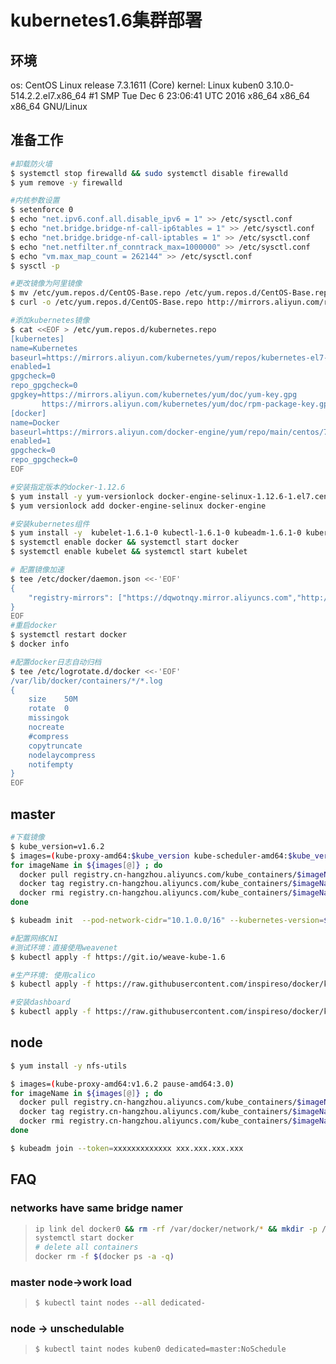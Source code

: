# kubernetes1.6集群部署



## 环境

os: CentOS Linux release 7.3.1611 (Core)
kernel: Linux kuben0 3.10.0-514.2.2.el7.x86_64 #1 SMP Tue Dec 6 23:06:41 UTC 2016 x86_64 x86_64 x86_64 GNU/Linux

## 准备工作

```sh
#卸载防火墙
$ systemctl stop firewalld && sudo systemctl disable firewalld
$ yum remove -y firewalld

#内核参数设置
$ setenforce 0
$ echo "net.ipv6.conf.all.disable_ipv6 = 1" >> /etc/sysctl.conf
$ echo "net.bridge.bridge-nf-call-ip6tables = 1" >> /etc/sysctl.conf
$ echo "net.bridge.bridge-nf-call-iptables = 1" >> /etc/sysctl.conf
$ echo "net.netfilter.nf_conntrack_max=1000000" >> /etc/sysctl.conf
$ echo "vm.max_map_count = 262144" >> /etc/sysctl.conf
$ sysctl -p

#更改镜像为阿里镜像
$ mv /etc/yum.repos.d/CentOS-Base.repo /etc/yum.repos.d/CentOS-Base.repo.bak
$ curl -o /etc/yum.repos.d/CentOS-Base.repo http://mirrors.aliyun.com/repo/Centos-7.repo

#添加kubernetes镜像
$ cat <<EOF > /etc/yum.repos.d/kubernetes.repo
[kubernetes]
name=Kubernetes
baseurl=https://mirrors.aliyun.com/kubernetes/yum/repos/kubernetes-el7-x86_64
enabled=1
gpgcheck=0
repo_gpgcheck=0
gpgkey=https://mirrors.aliyun.com/kubernetes/yum/doc/yum-key.gpg
       https://mirrors.aliyun.com/kubernetes/yum/doc/rpm-package-key.gpg
[docker]
name=Docker
baseurl=https://mirrors.aliyun.com/docker-engine/yum/repo/main/centos/7/
enabled=1
gpgcheck=0
repo_gpgcheck=0
EOF

#安装指定版本的docker-1.12.6
$ yum install -y yum-versionlock docker-engine-selinux-1.12.6-1.el7.centos.noarch docker-engine-1.12.6-1.el7.centos.x86_64 
$ yum versionlock add docker-engine-selinux docker-engine

#安装kubernetes组件
$ yum install -y  kubelet-1.6.1-0 kubectl-1.6.1-0 kubeadm-1.6.1-0 kubernetes-cni
$ systemctl enable docker && systemctl start docker
$ systemctl enable kubelet && systemctl start kubelet

# 配置镜像加速
$ tee /etc/docker/daemon.json <<-'EOF'
{
    "registry-mirrors": ["https://dqwotnqy.mirror.aliyuncs.com","http://095bbdcd.m.daocloud.io"]
}
EOF
#重启docker
$ systemctl restart docker
$ docker info

#配置docker日志自动归档
$ tee /etc/logrotate.d/docker <<-'EOF'
/var/lib/docker/containers/*/*.log
{
    size    50M
    rotate  0
    missingok
    nocreate
    #compress
    copytruncate
    nodelaycompress
    notifempty
}
EOF
```



## master

```sh
#下载镜像
$ kube_version=v1.6.2
$ images=(kube-proxy-amd64:$kube_version kube-scheduler-amd64:$kube_version kube-controller-manager-amd64:$kube_version kube-apiserver-amd64:$kube_version etcd-amd64:3.0.17  pause-amd64:3.0 k8s-dns-sidecar-amd64:1.14.1  k8s-dns-kube-dns-amd64:1.14.1 k8s-dns-dnsmasq-nanny-amd64:1.14.1)
for imageName in ${images[@]} ; do
  docker pull registry.cn-hangzhou.aliyuncs.com/kube_containers/$imageName
  docker tag registry.cn-hangzhou.aliyuncs.com/kube_containers/$imageName gcr.io/google_containers/$imageName
  docker rmi registry.cn-hangzhou.aliyuncs.com/kube_containers/$imageName
done

$ kubeadm init  --pod-network-cidr="10.1.0.0/16" --kubernetes-version=$kube_version

#配置网络CNI
#测试环境：直接使用weavenet
$ kubectl apply -f https://git.io/weave-kube-1.6

#生产环境: 使用calico
$ kubectl apply -f https://raw.githubusercontent.com/inspireso/docker/kubernetes/kubernetes/addon/calico/calico1.6.yaml

#安装dashboard
$ kubectl apply -f https://raw.githubusercontent.com/inspireso/docker/kubernetes/kubernetes/google_containers/kubernetes-dashboard1.6.yaml
```



## node

```sh
$ yum install -y nfs-utils

$ images=(kube-proxy-amd64:v1.6.2 pause-amd64:3.0)
for imageName in ${images[@]} ; do
  docker pull registry.cn-hangzhou.aliyuncs.com/kube_containers/$imageName
  docker tag registry.cn-hangzhou.aliyuncs.com/kube_containers/$imageName gcr.io/google_containers/$imageName
  docker rmi registry.cn-hangzhou.aliyuncs.com/kube_containers/$imageName
done

$ kubeadm join --token=xxxxxxxxxxxxx xxx.xxx.xxx.xxx
```



## FAQ

### networks have same bridge namer

> ```sh
> ip link del docker0 && rm -rf /var/docker/network/* && mkdir -p /var/docker/network/files
> systemctl start docker
> # delete all containers
> docker rm -f $(docker ps -a -q)
> ```

### master node->work load

>```sh
>$ kubectl taint nodes --all dedicated-
>```



### node ->  unschedulable

>```sh
>$ kubectl taint nodes kuben0 dedicated=master:NoSchedule
>```


